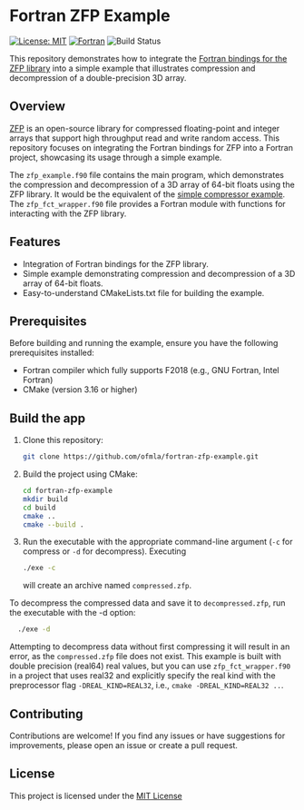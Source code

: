 # Fortran ZFP Example
[![License: MIT](https://img.shields.io/badge/License-MIT-yellow.svg)](https://opensource.org/licenses/MIT)
[![Fortran](https://img.shields.io/badge/Fortran-734f96?logo=fortran&style=flat)](https://fortran-lang.org)
![Build Status](https://github.com/ofmla/zfp_simple_example/actions/workflows/CI.yml/badge.svg)

This repository demonstrates how to integrate the [Fortran bindings for the ZFP library](https://github.com/LLNL/zfp/blob/develop/fortran/zfp.f90) into a simple example that illustrates compression and decompression of a double-precision 3D array.

## Overview

[ZFP](https://github.com/LLNL/zfp) is an open-source library for compressed floating-point and integer arrays that support high throughput read and write random access. This repository focuses on integrating the Fortran bindings for ZFP into a Fortran project, showcasing its usage through a simple example. 

The `zfp_example.f90` file contains the main program, which demonstrates the compression and decompression of a 3D array of 64-bit floats using the ZFP library. It would be the equivalent of the [simple compressor example](https://github.com/LLNL/zfp/blob/develop/examples/simple.c). The `zfp_fct_wrapper.f90` file provides a Fortran module with functions for interacting with the ZFP library.


## Features

- Integration of Fortran bindings for the ZFP library.
- Simple example demonstrating compression and decompression of a 3D array of 64-bit floats.
- Easy-to-understand CMakeLists.txt file for building the example.

## Prerequisites

Before building and running the example, ensure you have the following prerequisites installed:

- Fortran compiler which fully supports F2018 (e.g., GNU Fortran, Intel Fortran)
- CMake (version 3.16 or higher)

## Build the app

1. Clone this repository:

    ```bash
    git clone https://github.com/ofmla/fortran-zfp-example.git
    ```

2. Build the project using CMake:

    ```bash
    cd fortran-zfp-example
    mkdir build
    cd build
    cmake ..
    cmake --build .
    ```

3. Run the executable with the appropriate command-line argument (`-c` for compress or `-d` for decompress). Executing

    ```bash
    ./exe -c
    ```
    will create an archive named `compressed.zfp`.

To decompress the compressed data and save it to `decompressed.zfp`, run the executable with the -d option:

  ```bash
    ./exe -d
  ```
  Attempting to decompress data without first compressing it will result in an error, as the `compressed.zfp` file does not exist. This example is built with double precision (real64) real values, but you can use `zfp_fct_wrapper.f90` in a project that uses real32 and explicitly specify the real kind with the preprocessor flag `-DREAL_KIND=REAL32`, i.e., `cmake -DREAL_KIND=REAL32 ..`.

## Contributing

Contributions are welcome! If you find any issues or have suggestions for improvements, please open an issue or create a pull request.

## License

This project is licensed under the [MIT License](https://github.com/ofmla/zfp_simple_example/blob/main/LICENSE)
